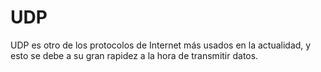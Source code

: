 # UDP

UDP es otro de los protocolos de Internet más usados en la actualidad, y esto se debe a su gran rapidez a la hora de transmitir datos.
